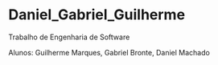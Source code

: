 # Daniel_Gabriel_Guilherme

Trabalho de Engenharia de Software

Alunos: Guilherme Marques, Gabriel Bronte, Daniel Machado